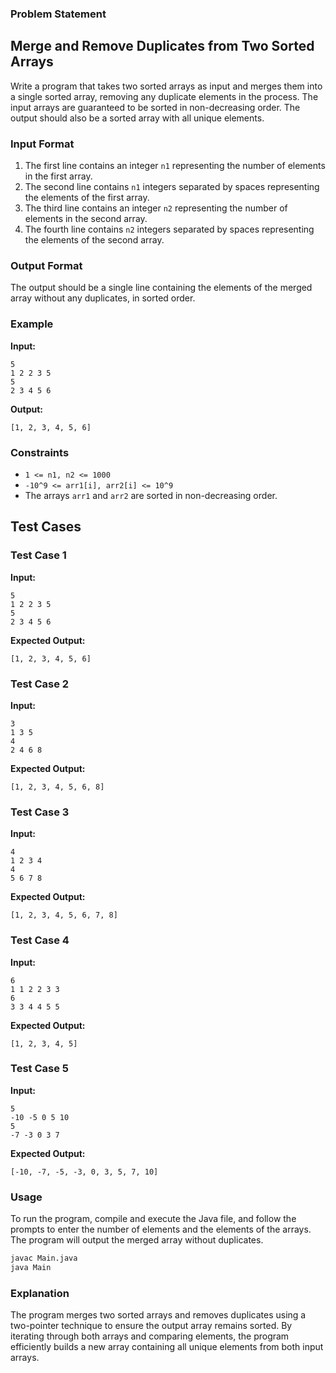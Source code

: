 ### Problem Statement

## Merge and Remove Duplicates from Two Sorted Arrays

Write a program that takes two sorted arrays as input and merges them into a single sorted array, removing any duplicate elements in the process. The input arrays are guaranteed to be sorted in non-decreasing order. The output should also be a sorted array with all unique elements.

### Input Format

1. The first line contains an integer `n1` representing the number of elements in the first array.
2. The second line contains `n1` integers separated by spaces representing the elements of the first array.
3. The third line contains an integer `n2` representing the number of elements in the second array.
4. The fourth line contains `n2` integers separated by spaces representing the elements of the second array.

### Output Format

The output should be a single line containing the elements of the merged array without any duplicates, in sorted order.

### Example

**Input:**
```
5
1 2 2 3 5
5
2 3 4 5 6
```

**Output:**
```
[1, 2, 3, 4, 5, 6]
```

### Constraints

- `1 <= n1, n2 <= 1000`
- `-10^9 <= arr1[i], arr2[i] <= 10^9`
- The arrays `arr1` and `arr2` are sorted in non-decreasing order.

## Test Cases

### Test Case 1

**Input:**
```
5
1 2 2 3 5
5
2 3 4 5 6
```

**Expected Output:**
```
[1, 2, 3, 4, 5, 6]
```

### Test Case 2

**Input:**
```
3
1 3 5
4
2 4 6 8
```

**Expected Output:**
```
[1, 2, 3, 4, 5, 6, 8]
```

### Test Case 3

**Input:**
```
4
1 2 3 4
4
5 6 7 8
```

**Expected Output:**
```
[1, 2, 3, 4, 5, 6, 7, 8]
```

### Test Case 4

**Input:**
```
6
1 1 2 2 3 3
6
3 3 4 4 5 5
```

**Expected Output:**
```
[1, 2, 3, 4, 5]
```

### Test Case 5

**Input:**
```
5
-10 -5 0 5 10
5
-7 -3 0 3 7
```

**Expected Output:**
```
[-10, -7, -5, -3, 0, 3, 5, 7, 10]
```

### Usage

To run the program, compile and execute the Java file, and follow the prompts to enter the number of elements and the elements of the arrays. The program will output the merged array without duplicates.

```bash
javac Main.java
java Main
```

### Explanation

The program merges two sorted arrays and removes duplicates using a two-pointer technique to ensure the output array remains sorted. By iterating through both arrays and comparing elements, the program efficiently builds a new array containing all unique elements from both input arrays.